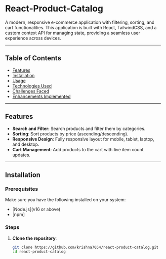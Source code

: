 # React-Product-Catalog

A modern, responsive e-commerce application with filtering, sorting, and cart functionalities. This application is built with React, TailwindCSS, and a custom context API for managing state, providing a seamless user experience across devices.

---

## Table of Contents
- [Features](#features)
- [Installation](#installation)
- [Usage](#usage)
- [Technologies Used](#technologies-used)
- [Challenges Faced](#challenges-faced)
- [Enhancements Implemented](#enhancements-implemented)

---

## Features
- **Search and Filter**: Search products and filter them by categories.
- **Sorting**: Sort products by price (ascending/descending).
- **Responsive Design**: Fully responsive layout for mobile, tablet, laptop, and desktop.
- **Cart Management**: Add products to the cart with live item count updates.

---

## Installation

### Prerequisites
Make sure you have the following installed on your system:
- [Node.js](v16 or above)
- [npm]

### Steps
1. **Clone the repository**:
   ```bash
   git clone https://github.com/krishna7054/react-product-catalog.git
   cd react-product-catalog
   ```
